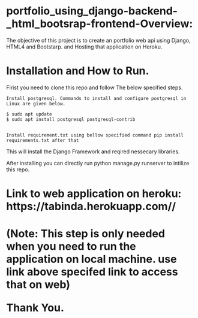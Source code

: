 <h1> portfolio_using_django-backend-_html_bootsrap-frontend-Overview:</h1>
The objective of this project is to create an portfolio web api using Django, HTML4 and Bootstarp. and Hosting that application on Heroku.
<h1>Installation and How to Run.</h1>
Firist you need to clone this repo and follow The below specified steps.

    Install postgresql. Commands to install and configure postgresql in Linux are given below.

    $ sudo apt update
    $ sudo apt install postgresql postgresql-contrib


    Install requirement.txt using bellow specified command pip install requirements.txt after that

This will install the Django Framework and reqired nessecary libraries.

After installing you can directly run python manage.py runserver to intilize this repo.
<h1> Link to web application on heroku: https://tabinda.herokuapp.com//<h1>
(Note: This step is only needed when you need to run the application on local machine. use link above specifed link to access that on web)

    
Thank You.
